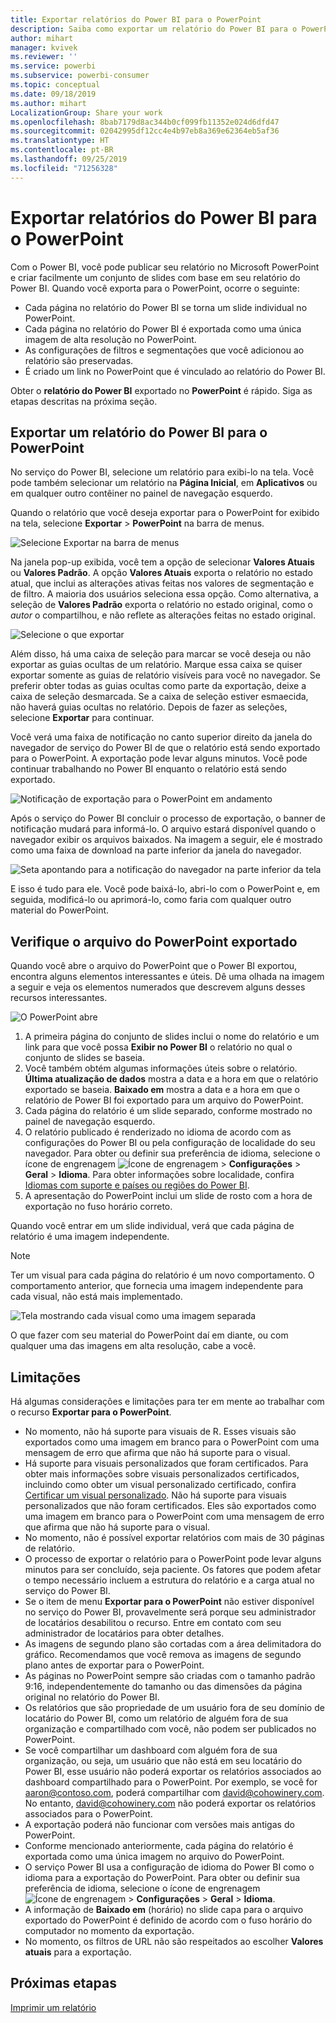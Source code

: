 ```yaml
---
title: Exportar relatórios do Power BI para o PowerPoint
description: Saiba como exportar um relatório do Power BI para o PowerPoint.
author: mihart
manager: kvivek
ms.reviewer: ''
ms.service: powerbi
ms.subservice: powerbi-consumer
ms.topic: conceptual
ms.date: 09/18/2019
ms.author: mihart
LocalizationGroup: Share your work
ms.openlocfilehash: 8bab7179d8ac344b0cf099fb11352e024d6dfd47
ms.sourcegitcommit: 02042995df12cc4e4b97eb8a369e62364eb5af36
ms.translationtype: HT
ms.contentlocale: pt-BR
ms.lasthandoff: 09/25/2019
ms.locfileid: "71256328"
---
```

# <a name="export-reports-from-power-bi-to-powerpoint"></a>Exportar relatórios do Power BI para o PowerPoint
Com o Power BI, você pode publicar seu relatório no Microsoft PowerPoint e criar facilmente um conjunto de slides com base em seu relatório do Power BI. Quando você exporta para o PowerPoint, ocorre o seguinte:

* Cada página no relatório do Power BI se torna um slide individual no PowerPoint.
* Cada página no relatório do Power BI é exportada como uma única imagem de alta resolução no PowerPoint.
* As configurações de filtros e segmentações que você adicionou ao relatório são preservadas.
* É criado um link no PowerPoint que é vinculado ao relatório do Power BI.

Obter o **relatório do Power BI** exportado no **PowerPoint** é rápido. Siga as etapas descritas na próxima seção.

## <a name="export-your-power-bi-report-to-powerpoint"></a>Exportar um relatório do Power BI para o PowerPoint
No serviço do Power BI, selecione um relatório para exibi-lo na tela. Você pode também selecionar um relatório na **Página Inicial**, em **Aplicativos** ou em qualquer outro contêiner no painel de navegação esquerdo.

Quando o relatório que você deseja exportar para o PowerPoint for exibido na tela, selecione **Exportar** > **PowerPoint** na barra de menus.

![Selecione Exportar na barra de menus](media/end-user-powerpoint/power-bi-export.png)

Na janela pop-up exibida, você tem a opção de selecionar **Valores Atuais** ou **Valores Padrão**. A opção **Valores Atuais** exporta o relatório no estado atual, que inclui as alterações ativas feitas nos valores de segmentação e de filtro. A maioria dos usuários seleciona essa opção. Como alternativa, a seleção de **Valores Padrão** exporta o relatório no estado original, como o *autor* o compartilhou, e não reflete as alterações feitas no estado original.

![Selecione o que exportar](media/end-user-powerpoint/power-bi-current-values.png)
 
Além disso, há uma caixa de seleção para marcar se você deseja ou não exportar as guias ocultas de um relatório. Marque essa caixa se quiser exportar somente as guias de relatório visíveis para você no navegador. Se preferir obter todas as guias ocultas como parte da exportação, deixe a caixa de seleção desmarcada. Se a caixa de seleção estiver esmaecida, não haverá guias ocultas no relatório. Depois de fazer as seleções, selecione **Exportar** para continuar.

Você verá uma faixa de notificação no canto superior direito da janela do navegador de serviço do Power BI de que o relatório está sendo exportado para o PowerPoint. A exportação pode levar alguns minutos. Você pode continuar trabalhando no Power BI enquanto o relatório está sendo exportado.

![Notificação de exportação para o PowerPoint em andamento](media/end-user-powerpoint/power-bi-export-progress.png)

Após o serviço do Power BI concluir o processo de exportação, o banner de notificação mudará para informá-lo. O arquivo estará disponível quando o navegador exibir os arquivos baixados. Na imagem a seguir, ele é mostrado como uma faixa de download na parte inferior da janela do navegador.

![Seta apontando para a notificação do navegador na parte inferior da tela](media/end-user-powerpoint/powerbi_to_powerpoint_4.png)

E isso é tudo para ele. Você pode baixá-lo, abri-lo com o PowerPoint e, em seguida, modificá-lo ou aprimorá-lo, como faria com qualquer outro material do PowerPoint.

## <a name="check-out-your-exported-powerpoint-file"></a>Verifique o arquivo do PowerPoint exportado
Quando você abre o arquivo do PowerPoint que o Power BI exportou, encontra alguns elementos interessantes e úteis. Dê uma olhada na imagem a seguir e veja os elementos numerados que descrevem alguns desses recursos interessantes.

![O PowerPoint abre](media/end-user-powerpoint/powerbi_to_powerpoint_5.png)

1. A primeira página do conjunto de slides inclui o nome do relatório e um link para que você possa **Exibir no Power BI** o relatório no qual o conjunto de slides se baseia.
2. Você também obtém algumas informações úteis sobre o relatório. **Última atualização de dados** mostra a data e a hora em que o relatório exportado se baseia. **Baixado em** mostra a data e a hora em que o relatório de Power BI foi exportado para um arquivo do PowerPoint.
3. Cada página do relatório é um slide separado, conforme mostrado no painel de navegação esquerdo. 
4. O relatório publicado é renderizado no idioma de acordo com as configurações do Power BI ou pela configuração de localidade do seu navegador. Para obter ou definir sua preferência de idioma, selecione o ícone de engrenagem ![Ícone de engrenagem](media/end-user-powerpoint/power-bi-settings-icon.png) > **Configurações** > **Geral** > **Idioma**. Para obter informações sobre localidade, confira [Idiomas com suporte e países ou regiões do Power BI](../supported-languages-countries-regions.md).
5. A apresentação do PowerPoint inclui um slide de rosto com a hora de exportação no fuso horário correto.

Quando você entrar em um slide individual, verá que cada página de relatório é uma imagem independente.

>[!NOTE]
> Ter um visual para cada página do relatório é um novo comportamento. O comportamento anterior, que fornecia uma imagem independente para cada visual, não está mais implementado. 
 

![Tela mostrando cada visual como uma imagem separada](media/end-user-powerpoint/powerbi_to_powerpoint_6.png)

O que fazer com seu material do PowerPoint daí em diante, ou com qualquer uma das imagens em alta resolução, cabe a você.

## <a name="limitations"></a>Limitações
Há algumas considerações e limitações para ter em mente ao trabalhar com o recurso **Exportar para o PowerPoint**.

* No momento, não há suporte para visuais de R. Esses visuais são exportados como uma imagem em branco para o PowerPoint com uma mensagem de erro que afirma que não há suporte para o visual.
* Há suporte para visuais personalizados que foram certificados. Para obter mais informações sobre visuais personalizados certificados, incluindo como obter um visual personalizado certificado, confira [Certificar um visual personalizado](../power-bi-custom-visuals-certified.md). Não há suporte para visuais personalizados que não foram certificados. Eles são exportados como uma imagem em branco para o PowerPoint com uma mensagem de erro que afirma que não há suporte para o visual.
* No momento, não é possível exportar relatórios com mais de 30 páginas de relatório.
* O processo de exportar o relatório para o PowerPoint pode levar alguns minutos para ser concluído, seja paciente. Os fatores que podem afetar o tempo necessário incluem a estrutura do relatório e a carga atual no serviço do Power BI.
* Se o item de menu **Exportar para o PowerPoint** não estiver disponível no serviço do Power BI, provavelmente será porque seu administrador de locatários desabilitou o recurso. Entre em contato com seu administrador de locatários para obter detalhes.
* As imagens de segundo plano são cortadas com a área delimitadora do gráfico. Recomendamos que você remova as imagens de segundo plano antes de exportar para o PowerPoint.
* As páginas no PowerPoint sempre são criadas com o tamanho padrão 9:16, independentemente do tamanho ou das dimensões da página original no relatório do Power BI.
* Os relatórios que são propriedade de um usuário fora de seu domínio de locatário do Power BI, como um relatório de alguém fora de sua organização e compartilhado com você, não podem ser publicados no PowerPoint.
* Se você compartilhar um dashboard com alguém fora de sua organização, ou seja, um usuário que não está em seu locatário do Power BI, esse usuário não poderá exportar os relatórios associados ao dashboard compartilhado para o PowerPoint. Por exemplo, se você for aaron@contoso.com, poderá compartilhar com david@cohowinery.com. No entanto, david@cohowinery.com não poderá exportar os relatórios associados para o PowerPoint.
* A exportação poderá não funcionar com versões mais antigas do PowerPoint.
* Conforme mencionado anteriormente, cada página do relatório é exportada como uma única imagem no arquivo do PowerPoint.
* O serviço Power BI usa a configuração de idioma do Power BI como o idioma para a exportação do PowerPoint. Para obter ou definir sua preferência de idioma, selecione o ícone de engrenagem ![Ícone de engrenagem](media/end-user-powerpoint/power-bi-settings-icon.png) > **Configurações** > **Geral** > **Idioma**.
* A informação de **Baixado em** (horário) no slide capa para o arquivo exportado do PowerPoint é definido de acordo com o fuso horário do computador no momento da exportação.
* No momento, os filtros de URL não são respeitados ao escolher **Valores atuais** para a exportação.

## <a name="next-steps"></a>Próximas etapas
[Imprimir um relatório](end-user-print.md)
